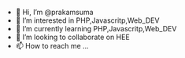 - 👋 Hi, I’m @prakamsuma
- 👀 I’m interested in PHP,Javascritp,Web_DEV 
- 🌱 I’m currently learning PHP,Javascritp,Web_DEV 
- 💞️ I’m looking to collaborate on HEE
- 📫 How to reach me ...

<!---
prakamsuma/prakamsuma is a ✨ special ✨ repository because its `README.md` (this file) appears on your GitHub profile.
You can click the Preview link to take a look at your changes.
--->
